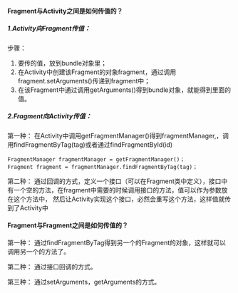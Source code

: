 #### Fragment与Activity之间是如何传值的？
##### 1.Activity向Fragment传值：
步骤：
1. 要传的值，放到bundle对象里；
2. 在Activity中创建该Fragment的对象fragment，通过调用fragment.setArguments()传递到fragment中；
3. 在该Fragment中通过调用getArguments()得到bundle对象，就能得到里面的值。


##### 2.Fragment向Activity传值：
第一种：
在Activity中调用getFragmentManager()得到fragmentManager,，调用findFragmentByTag(tag)或者通过findFragmentById(id)
```
FragmentManager fragmentManager = getFragmentManager()；
Fragment fragment = fragmentManager.findFragmentByTag(tag)；
```

第二种：
通过回调的方式，定义一个接口（可以在Fragment类中定义），接口中有一个空的方法，在fragment中需要的时候调用接口的方法，值可以作为参数放在这个方法中，
然后让Activity实现这个接口，必然会重写这个方法，这样值就传到了Activity中

#### Fragment与Fragment之间是如何传值的？
第一种：
通过findFragmentByTag得到另一个的Fragment的对象，这样就可以调用另一个的方法了。

第二种：
通过接口回调的方式。

第三种：
通过setArguments，getArguments的方式。
